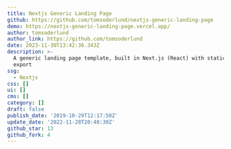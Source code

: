 ```yaml
---
title: Nextjs Generic Landing Page
github: https://github.com/tomsoderlund/nextjs-generic-landing-page
demo: https://nextjs-generic-landing-page.vercel.app/
author: tomsoderlund
author_link: https://github.com/tomsoderlund
date: 2023-11-30T13:42:36.343Z
description: >-
  A generic landing page template, built in Next.js (React) with static HTML
  export
ssg:
  - Nextjs
css: []
ui: []
cms: []
category: []
draft: false
publish_date: '2019-10-29T12:17:50Z'
update_date: '2022-11-28T20:48:30Z'
github_star: 13
github_fork: 4
---
```

